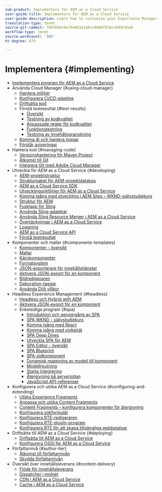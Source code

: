 ```yaml
---
sub-product: Implementera för AEM as a Cloud Service
user-guide-title: Implementera för AEM as a Cloud Service
user-guide-description: Learn how to customize your Experience Manager as a Cloud Service deployment, including development and deployment topics.
translation-type: tm+mt
source-git-commit: 769364dc0a70e081a1a0cc9b86f616ccb99c93ab
workflow-type: tm+mt
source-wordcount: '365'
ht-degree: 67%

---
```



# Implementera {#implementing}

+ [Implementera program för AEM as a Cloud Service](/help/implementing/home.md)
+ Använda Cloud Manager {#using-cloud-manager}
   + [Hantera miljöer](cloud-manager/manage-environments.md)
   + [Konfigurera CI/CD-pipeline](cloud-manager/configure-pipeline.md)
   + [Driftsätta kod](cloud-manager/deploy-code.md)
   + Förstå testresultat {#test-results}
      + [Översikt](/help/implementing/cloud-manager/overview-test-results.md)
      + [Testning av kodkvalitet](/help/implementing/cloud-manager/code-quality-testing.md)
      + [Anpassade regler för kodkvalitet](cloud-manager/custom-code-quality-rules.md)
      + [Funktionstestning](/help/implementing/cloud-manager/functional-testing.md)
      + [Testning av innehållsgranskning](/help/implementing/cloud-manager/content-audit-testing.md)
   + [Komma åt och hantera loggar](cloud-manager/manage-logs.md)
   + [Förstår aviseringar](cloud-manager/notifications.md)
+ Hantera kod {#managing-code}
   + [Versionshantering för Maven Project](cloud-manager/project-version-handling.md)
   + [Åtkomst till Git](cloud-manager/accessing-git.md)
   + [Integrera Git med Adobe Cloud Manager](cloud-manager/integrating-with-git.md)
+ Utveckla för AEM as a Cloud Service {#developing}
   + [AEM-projektstruktur](developing/introduction/aem-project-content-package-structure.md)
   + [Strukturpaket för AEM-projektdatabas](developing/introduction/repository-structure-package.md)
   + [AEM as a Cloud Service SDK](developing/introduction/aem-as-a-cloud-service-sdk.md)
   + [Utvecklingsriktlinjer för AEM as a Cloud Service](developing/introduction/development-guidelines.md)
   + [Komma igång med utveckling i AEM Sites – WKND-självstudiekurs](developing/introduction/develop-wknd-tutorial.md)
   + [Struktur för AEM](developing/introduction/ui-structure.md)
   + [Fusklapp för Sling](developing/introduction/sling-cheatsheet.md)
   + [Använda Sling-adaptrar](developing/introduction/sling-adapters.md)
   + [Använda Sling Resource Merger i AEM as a Cloud Service](developing/introduction/sling-resource-merger.md)
   + [Övertäckningar i AEM as a Cloud Service](developing/introduction/overlays.md)
   + [Loggning](developing/introduction/logging.md)
   + [AEM as a Cloud Service API](https://docs.adobe.com/content/help/en/experience-manager-cloud-service/implementing/developing/ref/javadoc/index.html)
   + [Förstå testresultat](/help/implementing/developing/introduction/understand-test-results.md)
+ Komponenter och mallar {#components-templates}
   + [Komponenter - översikt](developing/components/overview.md)
   + [Mallar](developing/components/templates.md)
   + [Kärnkomponenter](https://docs.adobe.com/content/help/en/experience-manager-core-components/using/introduction.html)
   + [Formatsystem](/help/sites-cloud/authoring/features/style-system.md)
   + [JSON-exporterare för innehållstjänster](developing/components/json-exporter.md)
   + [Aktivera JSON-export för en komponent](developing/components/enabling-json-exporter.md)
   + [Bildredigeraren](developing/components/image-editor.md)
   + [Dekoration-taggar](developing/components/decoration-tag.md)
   + [Använda Dölj villkor](developing/components/hide-conditions.md)
+ Headless Experience Management {#headless}
   + [Headless och Hybrid with AEM](https://www.adobe.com/content/dam/www/us/en/marketing/experience-manager-sites/headless-content-management-system/pdfs/aem-hybrid-architecture-wp-1-18-19.pdf)
   + [Aktivera JSON-export för en komponent](developing/components/enabling-json-exporter.md)
   + Enkelsidiga program {#spa}
      + [Introduktion och genomgång av SPA](developing/spa/introduction.md)
      + [SPA WKND - självstudiekurs](developing/spa/wknd-tutorial.md)
      + [Komma igång med React](developing/spa/getting-started-react.md)
      + [Komma igång med vinkelrät](developing/spa/getting-started-angular.md)
      + [SPA Deep Dives](developing/spa/deep-dives.md)
      + [Utveckla SPA för AEM](developing/spa/developing.md)
      + [SPA Editor - översikt](developing/spa/editor-overview.md)
      + [SPA Blueprint](developing/spa/blueprint.md)
      + [SPA-sidkomponent](developing/spa/page-component.md)
      + [Dynamisk mappning av modell till komponent](developing/spa/model-to-component-mapping.md)
      + [Modellroutning](developing/spa/routing.md)
      + [Starta integrering](developing/spa/launch-integration.md)
      + [Återgivning på serversidan](developing/spa/ssr.md)
      + [JavaScript API-referenser](developing/spa/reference-materials.md)
+ Konfigurera och utöka AEM as a Cloud Service {#configuring-and-extending}
   + [Utöka Experience Fragments](developing/extending/experience-fragments.md)
   + [Anpassa och utöka Content Fragments](developing/extending/content-fragments-customizing.md)
   + [Content Fragments – konfigurera komponenter för återgivning](developing/extending/content-fragments-configuring-components-rendering.md)
   + [Konfigurera sökformulär](developing/extending/search-forms.md)
   + [Konfigurera RTE-redigeraren](/help/implementing/developing/extending/rich-text-editor.md)
   + [Konfigurera RTE-plugin-program](/help/implementing/developing/extending/configure-rich-text-editor-plug-ins.md)
   + [Konfigurera RTE för att skapa tillgängliga webbplatser](/help/implementing/developing/extending/rte-accessible-content.md)
+ Driftsätta till AEM as a Cloud Service {#deploying}
   + [Driftsätta till AEM as a Cloud Service](deploying/overview.md)
   + [Konfigurera OSGI för AEM as a Cloud Service](deploying/configuring-osgi.md)
+ Författarnivå {#author-tier}
   + [Åtkomst till författarnivån](/help/implementing/author-tier/accessing-the-author-tier.md)
   + [Skydda författarnivån](/help/implementing/author-tier/securing-the-author-tier.md)
+ Översikt över innehållsleverans {#content-delivery}
   + [Flöde för innehållsleverans](dispatcher/overview.md)
   + [Dispatcher i molnet](dispatcher/disp-overview.md)
   + [CDN i AEM as a Cloud Service](dispatcher/cdn.md)
   + [Cache i AEM as a Cloud Service](dispatcher/caching.md)
